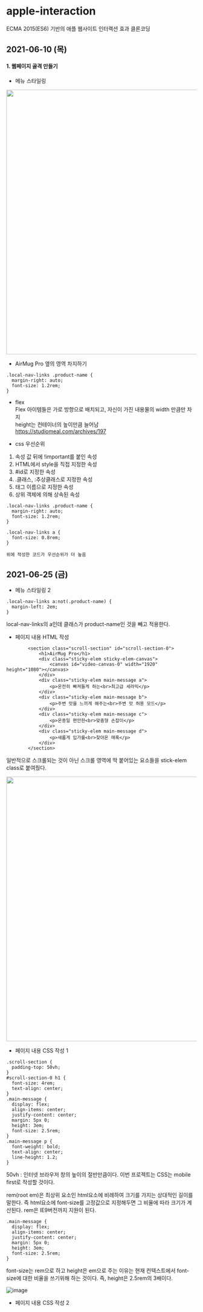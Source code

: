# apple-interaction
ECMA 2015(ES6) 기반의 애플 웹사이트 인터랙션 효과 클론코딩


## 2021-06-10 (목)
#### 1. 웹페이지 골격 만들기
- 메뉴 스타일링
<!-- ![menu](https://user-images.githubusercontent.com/36808530/121535288-fc9e1880-ca3c-11eb-808e-6676ec7d0074.png) -->
<img src="https://user-images.githubusercontent.com/36808530/121535288-fc9e1880-ca3c-11eb-808e-6676ec7d0074.png" width="700">

- AirMug Pro 옆의 영역 차지하기
```
.local-nav-links .product-name {
  margin-right: auto;
  font-size: 1.2rem;
}
```


- flex </br>
Flex 아이템들은 가로 방향으로 배치되고, 자신이 가진 내용물의 width 만큼만 차지 </br>
height는 컨테이너의 높이만큼 늘어남 </br>
https://studiomeal.com/archives/197

- css 우선순위 </br>
1) 속성 값 뒤에 !important를 붙인 속성
2) HTML에서 style을 직접 지정한 속성
3) #id로 지정한 속성
4) .클래스, :추상클래스로 지정한 속성
5) 태그 이름으로 지정한 속성
6) 상위 객체에 의해 상속된 속성

```
.local-nav-links .product-name {
  margin-right: auto;
  font-size: 1.2rem;
}

.local-nav-links a {
  font-size: 0.8rem;
}

위에 작성한 코드가 우선순위가 더 높음
```


## 2021-06-25 (금)
- 메뉴 스타일링 2

```
.local-nav-links a:not(.product-name) {
  margin-left: 2em;
}
```
local-nav-links의 a인데 클래스가 product-name인 것을 빼고 적용한다.

- 페이지 내용 HTML 작성
```
		<section class="scroll-section" id="scroll-section-0">
			<h1>AirMug Pro</h1>
			<div class="sticky-elem sticky-elem-canvas">
				<canvas id="video-canvas-0" width="1920" height="1080"></canvas>
			</div>
			<div class="sticky-elem main-message a">
				<p>온전히 빠져들게 하는<br>최고급 세라믹</p>
			</div>
			<div class="sticky-elem main-message b">
				<p>주변 맛을 느끼게 해주는<br>주변 맛 허용 모드</p>
			</div>
			<div class="sticky-elem main-message c">
				<p>온종일 편안한<br>맞춤형 손잡이</p>
			</div>
			<div class="sticky-elem main-message d">
				<p>새롭게 입가를<br>찾아온 매혹</p>
			</div>
		</section>
```

일반적으로 스크롤되는 것이 아닌 스크롤 영역에 딱 붙어있는 요소들을 stick-elem class로 붙여줬다.

<!-- ![image](https://user-images.githubusercontent.com/36808530/123382275-b44e3100-d5cc-11eb-8c8f-c83ee3af8739.png) -->
<img src="https://user-images.githubusercontent.com/36808530/123382275-b44e3100-d5cc-11eb-8c8f-c83ee3af8739.png" width="700">

- 페이지 내용 CSS 작성 1
```
.scroll-section {
  padding-top: 50vh;
}
#scroll-section-0 h1 {
  font-size: 4rem;
  text-align: center;
}
.main-message {
  display: flex;
  align-items: center;
  justify-content: center;
  margin: 5px 0;
  height: 3em;
  font-size: 2.5rem;
}
.main-message p {
  font-weight: bold;
  text-align: center;
  line-height: 1.2;
}
```
50vh : 인터넷 브라우저 창의 높이의 절반만큼이다.
이번 프로젝트는 CSS는 mobile first로 작성할 것이다.

rem(root em)은 최상위 요소인 html요소에 비례하여 크기를 가지는 상대적인 길이를 말한다.
즉 html요소에 font-size를 고정값으로 지정해두면 그 비율에 따라 크기가 계산된다.
rem은 IE9버전까지 지원이 된다.

```
.main-message {
  display: flex;
  align-items: center;
  justify-content: center;
  margin: 5px 0;
  height: 3em;
  font-size: 2.5rem;
}
```
font-size는 rem으로 하고 height은 em으로 주는 이유는
현재 컨텍스트에서 font-size에 대한 비율을 쓰기위해 하는 것이다.
즉, height은 2.5rem의 3배이다.

![image](https://user-images.githubusercontent.com/36808530/123385865-fb3e2580-d5d0-11eb-99c9-4dab05d0f0b7.png)

- 페이지 내용 CSS 작성 2
